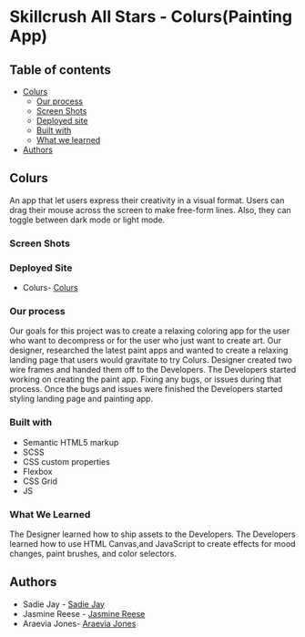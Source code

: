 # Skillcrush All Stars - Colurs(Painting App)

## Table of contents
- [Colurs](#colurs)
  - [Our process](#our-process)
  - [Screen Shots](#screen-shot)
  - [Deployed site](#deployed-site)
  - [Built with](#built-with)
  - [What we learned](#what-we-learned)
- [Authors](#authors)
  

## Colurs
An app that let users express their creativity in a visual format. Users can drag their mouse across the screen to make free-form lines. Also, they can toggle between dark mode or light mode.

### Screen Shots

### Deployed Site
- Colurs- [Colurs](https://sadiejay.github.io/mintbean-coloring-app)


### Our process
Our goals for this project was to create a relaxing coloring app for the user who want to decompress or for the user who just want to create art. Our designer, researched the latest paint apps and wanted to create a relaxing  landing page that users would  gravitate to try Colurs. Designer created two wire frames and handed them off to the Developers. The Developers started working on creating the paint app. Fixing any bugs, or issues during that process. Once the bugs and issues were finished the Developers started styling landing page and painting app.

### Built with
- Semantic HTML5 markup
- SCSS
- CSS custom properties
- Flexbox
- CSS Grid
- JS

### What We Learned
The Designer learned how to ship assets to the Developers.  The Developers learned how to use HTML Canvas,and JavaScript to create effects for mood changes, paint brushes, and color selectors.

## Authors
- Sadie Jay - [Sadie Jay](https://github.com/sadiejay)
- Jasmine Reese - [Jasmine Reese](https://jasdevelops.com)
- Araevia Jones- [Araevia Jones](https://linkedin.com/in/araevia-jones-87b559131)


